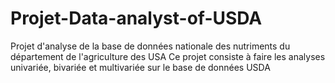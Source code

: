 # Projet-Data-analyst-of-USDA
Projet d'analyse de la base de données nationale des nutriments du département de l'agriculture des USA 
Ce projet consiste à faire les analyses univariée, bivariée et multivariée sur le base de données USDA
